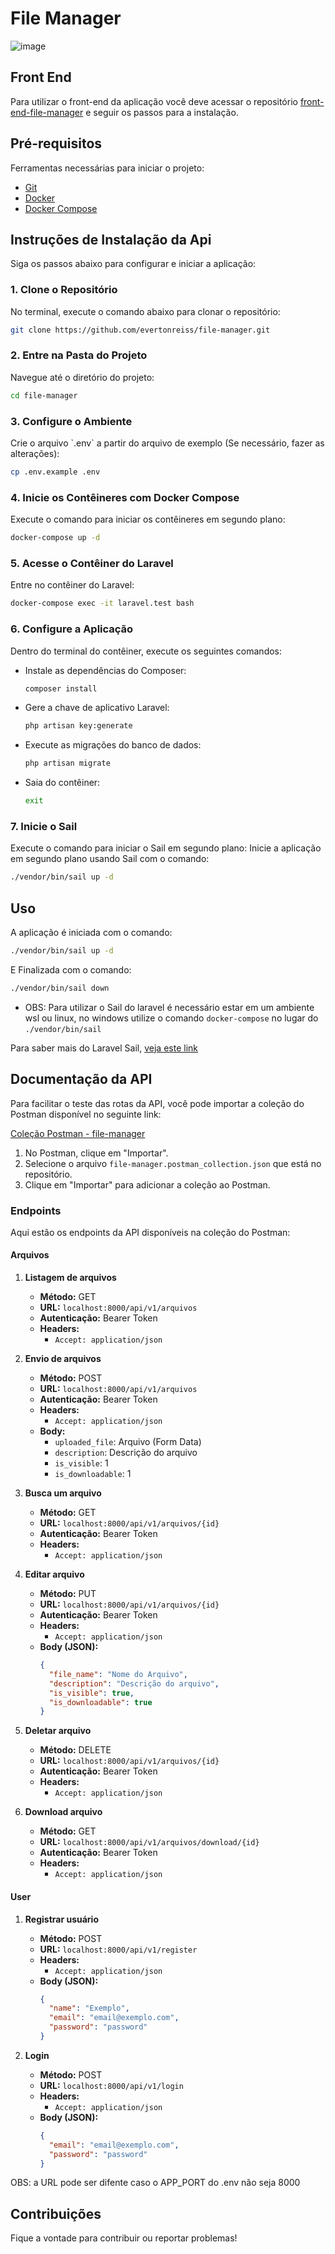 # File Manager

![image](https://github.com/user-attachments/assets/b92701c3-f12b-4226-9bcf-991a7cb6700d)

## Front End
Para utilizar o front-end da aplicação você deve acessar o repositório [front-end-file-manager](https://github.com/evertonreiss/front-file-manager) e seguir os passos para a instalação.

## Pré-requisitos

Ferramentas necessárias para iniciar o projeto:

- [Git](https://git-scm.com/)
- [Docker](https://www.docker.com/)
- [Docker Compose](https://docs.docker.com/compose/)

## Instruções de Instalação da Api

Siga os passos abaixo para configurar e iniciar a aplicação:

### 1. Clone o Repositório

No terminal, execute o comando abaixo para clonar o repositório:

```bash
git clone https://github.com/evertonreiss/file-manager.git
```

### 2. Entre na Pasta do Projeto

Navegue até o diretório do projeto:

```bash
cd file-manager
```

### 3. Configure o Ambiente

Crie o arquivo \`.env\` a partir do arquivo de exemplo (Se necessário, fazer as alterações):

```bash
cp .env.example .env
```

### 4. Inicie os Contêineres com Docker Compose

Execute o comando para iniciar os contêineres em segundo plano:

```bash
docker-compose up -d
```

### 5. Acesse o Contêiner do Laravel

Entre no contêiner do Laravel:

```bash
docker-compose exec -it laravel.test bash
```

### 6. Configure a Aplicação

Dentro do terminal do contêiner, execute os seguintes comandos:

- Instale as dependências do Composer:

  ```bash
  composer install
  ```

- Gere a chave de aplicativo Laravel:

  ```bash
  php artisan key:generate
  ```

- Execute as migrações do banco de dados:

  ```bash
  php artisan migrate
  ```

- Saia do contêiner:

  ```bash
  exit
  ```

### 7. Inicie o Sail

Execute o comando para iniciar o Sail em segundo plano:
Inicie a aplicação em segundo plano usando Sail com o comando:
```bash
./vendor/bin/sail up -d
```

## Uso

A aplicação é iniciada com o comando:
```bash
./vendor/bin/sail up -d
```
 
E Finalizada com o comando: 
```bash
./vendor/bin/sail down
```
- OBS: Para utilizar o Sail do laravel é necessário estar em um ambiente wsl ou linux, no windows utilize o comando `docker-compose` no lugar do `./vendor/bin/sail` 

Para saber mais do Laravel Sail, [veja este link](https://laravel.com/docs/9.x/sail#main-content)


## Documentação da API

Para facilitar o teste das rotas da API, você pode importar a coleção do Postman disponível no seguinte link:

[Coleção Postman - file-manager](./file-manager.postman_collection.json)

1. No Postman, clique em "Importar".
2. Selecione o arquivo `file-manager.postman_collection.json` que está no repositório.
3. Clique em "Importar" para adicionar a coleção ao Postman.

### Endpoints

Aqui estão os endpoints da API disponíveis na coleção do Postman:

#### Arquivos

1. **Listagem de arquivos**
   - **Método:** GET
   - **URL:** `localhost:8000/api/v1/arquivos`
   - **Autenticação:** Bearer Token
   - **Headers:**
     - `Accept: application/json`

2. **Envio de arquivos**
   - **Método:** POST
   - **URL:** `localhost:8000/api/v1/arquivos`
   - **Autenticação:** Bearer Token
   - **Headers:**
     - `Accept: application/json`
   - **Body:**
     - `uploaded_file`: Arquivo (Form Data)
     - `description`: Descrição do arquivo
     - `is_visible`: 1
     - `is_downloadable`: 1

3. **Busca um arquivo**
   - **Método:** GET
   - **URL:** `localhost:8000/api/v1/arquivos/{id}`
   - **Autenticação:** Bearer Token
   - **Headers:**
     - `Accept: application/json`

4. **Editar arquivo**
   - **Método:** PUT
   - **URL:** `localhost:8000/api/v1/arquivos/{id}`
   - **Autenticação:** Bearer Token
   - **Headers:**
     - `Accept: application/json`
   - **Body (JSON):**
     ```json
     {
       "file_name": "Nome do Arquivo",
       "description": "Descrição do arquivo",
       "is_visible": true,
       "is_downloadable": true
     }
     ```

5. **Deletar arquivo**
   - **Método:** DELETE
   - **URL:** `localhost:8000/api/v1/arquivos/{id}`
   - **Autenticação:** Bearer Token
   - **Headers:**
     - `Accept: application/json`

6. **Download arquivo**
   - **Método:** GET
   - **URL:** `localhost:8000/api/v1/arquivos/download/{id}`
   - **Autenticação:** Bearer Token
   - **Headers:**
     - `Accept: application/json`

#### User

1. **Registrar usuário**
   - **Método:** POST
   - **URL:** `localhost:8000/api/v1/register`
   - **Headers:**
     - `Accept: application/json`
   - **Body (JSON):**
     ```json
     {
       "name": "Exemplo",
       "email": "email@exemplo.com",
       "password": "password"
     }
     ```

2. **Login**
   - **Método:** POST
   - **URL:** `localhost:8000/api/v1/login`
   - **Headers:**
     - `Accept: application/json`
   - **Body (JSON):**
     ```json
     {
       "email": "email@exemplo.com",
       "password": "password"
     }
     ```
OBS: a URL pode ser difente caso o APP_PORT do .env não seja 8000

## Contribuições
Fique a vontade para contribuir ou reportar problemas!
